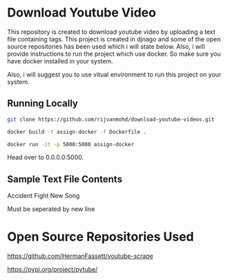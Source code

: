 # Download Youtube Video 

This repository is created to download youtube video by uploading a text file containing tags. This project is created in djnago and some of the open source repositories has been used which i will state below. Also, i will provide instructions to run the project which use docker. So make sure you have docker installed in your system.

Also, i will suggest you to use vitual environment to run this project on your system.

## Running Locally

```bash
git clone https://github.com/rijvanmohd/download-youtube-videos.git
```

```bash
docker build -t assign-docker -f Dockerfile .
```

```bash
docker run -it -p 5000:5000 assign-docker
```

Head over to 0.0.0.0:5000.

## Sample Text File Contents
Accident
Fight
New Song

Must be seperated by new line

# Open Source Repositories Used

https://github.com/HermanFassett/youtube-scrape

https://pypi.org/project/pytube/
